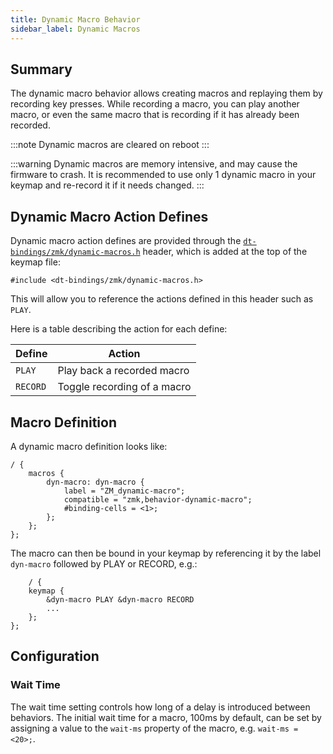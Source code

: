 ```yaml
---
title: Dynamic Macro Behavior
sidebar_label: Dynamic Macros
---
```


## Summary

The dynamic macro behavior allows creating macros and replaying them by recording key presses. While recording a macro, you can play another macro, or even the same macro that is recording if it has already been recorded.

:::note
Dynamic macros are cleared on reboot
:::

:::warning
Dynamic macros are memory intensive, and may cause the firmware to crash. It is recommended to use only 1 dynamic macro in your keymap and re-record it if it needs changed.
:::

## Dynamic Macro Action Defines

Dynamic macro action defines are provided through the [`dt-bindings/zmk/dynamic-macros.h`](https://github.com/zmkfirmware/zmk/blob/main/app/include/dt-bindings/zmk/dynamic-macros.h) header,
which is added at the top of the keymap file:

```
#include <dt-bindings/zmk/dynamic-macros.h>
```

This will allow you to reference the actions defined in this header such as `PLAY`.

Here is a table describing the action for each define:

| Define   | Action                      |
| -------- | --------------------------- |
| `PLAY`   | Play back a recorded macro  |
| `RECORD` | Toggle recording of a macro |

## Macro Definition

A dynamic macro definition looks like:

```
/ {
    macros {
        dyn-macro: dyn-macro {
            label = "ZM_dynamic-macro";
            compatible = "zmk,behavior-dynamic-macro";
            #binding-cells = <1>;
        };
    };
};
```

The macro can then be bound in your keymap by referencing it by the label `dyn-macro` followed by PLAY or RECORD, e.g.:

```
    / {
    keymap {
        &dyn-macro PLAY &dyn-macro RECORD
        ...
    };
};
```

## Configuration

### Wait Time

The wait time setting controls how long of a delay is introduced between behaviors. The initial wait time for a macro, 100ms by default, can
be set by assigning a value to the `wait-ms` property of the macro, e.g. `wait-ms = <20>;`.
